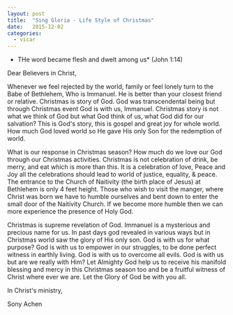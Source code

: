 ```yaml
---
layout: post
title:  "Sing Gloria - Life Style of Christmas"
date:   2015-12-02
categories: 
  - vicar
---
```

* THe word became flesh and dwelt among us* (John 1:14)

Dear Believers in Christ,

Whenever we feel rejected by the world, family or feel lonely turn to the Babe of Bethlehem, Who is Immanuel.  He is better than your closest friend or relative. Christmas is story of God.  God was transcendental being but through Christmas event God is with us, Immanuel.  Christmas story is not what we think of God but what God think of us, what God did for our salvation? This is God's story, this is gospel and great joy for whole world.  How much God loved world so He gave His only Son for the redemption of world. 

What is our response in Christmas season?  How much do we love our God through our Christmas activities.  Christmas is not celebration of drink, be merry, and eat which is more than this. It is a celebration of love, Peace and Joy all the celebrations should lead to world of justice, equality, & peace.  The entrance to the Church of Naitivity (the birth place of Jesus) at Bethlehem is only 4 feet height. Those who wish to visit the manger, where Christ was born we have to humble ourselves and bent down to enter the small door of the Naitivity Church.  If we become more humble then we can more experience the presence of Holy God. 

Christmas is supreme revelation of God.  Immanuel is a mysterious and precious name for us.  In past days god revealed in various ways but in Christmas world saw the glory of His only son. God is with us for what purpose?  God is with us to empower in our struggles, to be done perfect witness in earthly living.  God is with us to overcome all evils.  God is with us but are we really with Him?  Let Almighty God help us to receive his manifold blessing and mercy in this Christmas season too and be a fruitful witness of Christ where ever we are.  Let the Glory of God be with you all.

In Christ's ministry,

Sony Achen 